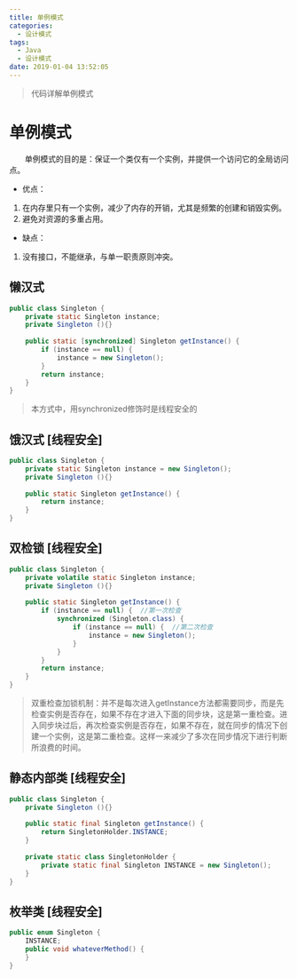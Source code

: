 ```yaml
---
title: 单例模式
categories: 
  - 设计模式
tags:
  - Java
  - 设计模式
date: 2019-01-04 13:52:05
---
```


> 代码详解单例模式

<!-- more -->
# 单例模式
&emsp;&emsp;单例模式的目的是：保证一个类仅有一个实例，并提供一个访问它的全局访问点。
- 优点： 
1. 在内存里只有一个实例，减少了内存的开销，尤其是频繁的创建和销毁实例。
2. 避免对资源的多重占用。
- 缺点：
1. 没有接口，不能继承，与单一职责原则冲突。
## 懒汉式
```java
public class Singleton {  
    private static Singleton instance;  
    private Singleton (){}  
  
    public static [synchronized] Singleton getInstance() {  
        if (instance == null) {  
            instance = new Singleton();  
        }  
        return instance;  
    }  
}
```
> 本方式中，用synchronized修饰时是线程安全的

## 饿汉式 [线程安全]
```java
public class Singleton {  
    private static Singleton instance = new Singleton();  
    private Singleton (){}
    
    public static Singleton getInstance() {  
    	return instance;  
    }  
}
```

## 双检锁 [线程安全]
```java
public class Singleton {  
    private volatile static Singleton instance;  
    private Singleton (){}
    
    public static Singleton getInstance() {  
        if (instance == null) {  //第一次检查
            synchronized (Singleton.class) {  
                if (instance == null) {  //第二次检查
                    instance = new Singleton();  
                }  
            }  
        }  
        return instance;  
    }  
}
```
>双重检查加锁机制：并不是每次进入getInstance方法都需要同步，而是先检查实例是否存在，如果不存在才进入下面的同步块，这是第一重检查。进入同步块过后，再次检查实例是否存在，如果不存在，就在同步的情况下创建一个实例，这是第二重检查。这样一来减少了多次在同步情况下进行判断所浪费的时间。

## 静态内部类 [线程安全]
```java
public class Singleton {  
    private Singleton (){}  
    
    public static final Singleton getInstance() {  
    	return SingletonHolder.INSTANCE;  
    }
    
    private static class SingletonHolder {  
    	private static final Singleton INSTANCE = new Singleton();  
    }
}
```

## 枚举类 [线程安全]
```java
public enum Singleton {  
    INSTANCE;  
    public void whateverMethod() {  
    }  
}
```
